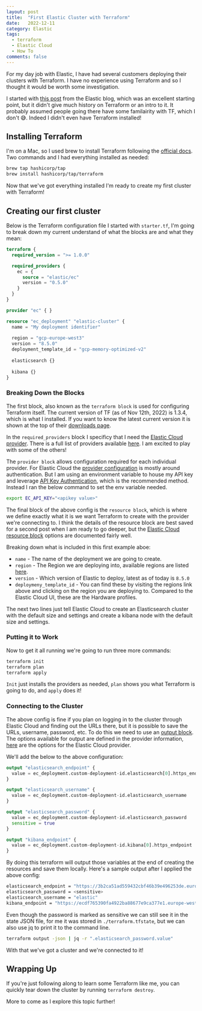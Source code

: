 ```yaml
---
layout: post
title:  "First Elastic Cluster with Terraform"
date:   2022-12-11
category: Elastic
tags:
  - terraform
  - Elastic Cloud
  - How To
comments: false
---
```


For my day job with Elastic, I have had several customers deploying their clusters with Terraform. I have no experience using Terraform and so I thought it would be worth some investigation.

<!--more-->

I started with [this post](https://www.elastic.co/blog/using-terraform-with-elastic-cloud) from the Elastic blog, which was an excellent starting point, but it didn't give much history on Terraform or an intro to it. It probably assumed people going there have some familairity with TF, which I don't 😅. Indeed I didn't even have Terraform installed!

## Installing Terraform

I'm on a Mac, so I used brew to install Terraform following the [official docs](https://developer.hashicorp.com/terraform/downloads). Two commands and I had everything installed as needed:

```sh
brew tap hashicorp/tap
brew install hashicorp/tap/terraform
```

Now that we've got everything installed I'm ready to create my first cluster with Terraform!

## Creating our first cluster

Below is the Terraform configuration file I started with `starter.tf`, I'm going to break down my current understand of what the blocks are and what they mean:

```terraform
terraform {
  required_version = ">= 1.0.0"

  required_providers {
    ec = {
      source = "elastic/ec"
      version = "0.5.0"
    }
  }
}

provider "ec" { }

resource "ec_deployment" "elastic-cluster" {
  name = "My deployment identifier"
  
  region = "gcp-europe-west3"
  version = "8.5.0"
  deployment_template_id = "gcp-memory-optimized-v2"
  
  elasticsearch {}
  
  kibana {}
}
```

### Breaking Down the Blocks

The first block, also known as the `terraform block` is used for configuring Terraform itself. The current version of TF (as of Nov 12th, 2022) is 1.3.4, which is what I installed.  If you want to know the latest current version it is shown at the top of their [downloads page](https://developer.hashicorp.com/terraform/downloads).

In the `required_providers` block I specificy that I need the [Elastic Cloud provider](https://registry.terraform.io/providers/elastic/ec/latest/docs). There is a full list of providers available [here](https://registry.terraform.io/browse/providers). I am excited to play with some of the others!

The `provider block` allows configuration required for each individual provider. For Elastic Cloud the [provider configuration](https://registry.terraform.io/providers/elastic/ec/latest/docs#argument-reference) is mostly around authentication. But I am using an environment variable to house my API key and leverage [API Key Authentication](https://registry.terraform.io/providers/elastic/ec/latest/docs#api-key-authentication-recommended), which is the recommended method. Instead I ran the below command to set the env variable needed.

```sh
export EC_API_KEY="<apikey value>"
```

The final block of the above config is the `resource block`, which is where we define exactly what it is we want Terraform to create with the provider we're connecting to. I think the details of the resource block are best saved for a second post when I am ready to go deeper, but the [Elastic Cloud resource block](https://registry.terraform.io/providers/elastic/ec/latest/docs/resources/ec_deployment#basic) options are documented fairly well.

Breaking down what is included in this first example aboe:
 - `name` - The name of the deployment we are going to create.
 - `region` - The Region we are deploying into, available regions are listed [here](https://www.elastic.co/guide/en/cloud/current/ec-regions-templates-instances.html).
 - `version` - Which version of Elastic to deploy, latest as of today is `8.5.0`
 - `deploymeny_template_id` - You can find these by visiting the regions link above and clicking on the region you are deploying to. Compared to the Elastic Cloud UI, these are the Hardware profiles.

The next two lines just tell Elastic Cloud to create an Elasticsearch cluster with the default size and settings and create a kibana node with the default size and settings.

### Putting it to Work

Now to get it all running we're going to run three more commands:

```sh
terraform init
terraform plan
terraform apply
```

`Init` just installs the providers as needed, `plan` shows you what Terraform is going to do, and `apply` does it!

### Connecting to the Cluster

The above config is fine if you plan on logging in to the cluster through Elastic Cloud and finding out the URLs there, but it is possible to save the URLs, username, password, etc. To do this we need to use an [output block](https://developer.hashicorp.com/terraform/language/values/outputs). The options available for output are defined in the provider information, [here](https://registry.terraform.io/providers/elastic/ec/latest/docs/resources/ec_deployment#attributes-reference) are the options for the Elastic Cloud provider.

We'll add the below to the above configuration:

```terraform
output "elasticsearch_endpoint" {
  value = ec_deployment.custom-deployment-id.elasticsearch[0].https_endpoint
}

output "elasticsearch_username" {
  value = ec_deployment.custom-deployment-id.elasticsearch_username
}

output "elasticsearch_password" {
  value = ec_deployment.custom-deployment-id.elasticsearch_password
  sensitive = true
}

output "kibana_endpoint" {
  value = ec_deployment.custom-deployment-id.kibana[0].https_endpoint
}
```

By doing this terraform will output those variables at the end of creating the resources and save them locally. Here's a sample output after I applied the above config:

```sh
elasticsearch_endpoint = "https://3b2ca51ad559432cbf46b39e496253de.europe-west3.gcp.cloud.es.io:443"
elasticsearch_password = <sensitive>
elasticsearch_username = "elastic"
kibana_endpoint = "https://ecdf765390fa4922ba88677e9ca377e1.europe-west3.gcp.cloud.es.io:9243"
```

Even though the password is marked as sensitive we can still see it in the state JSON file, for me it was stored in `./terraform.tfstate`, but we can also use jq to print it to the command line.

```sh
terraform output -json | jq -r ".elasticsearch_password.value"
```
With that we've got a cluster and we're connected to it!

## Wrapping Up

If you're just following along to learn some Terraform like me, you can quickly tear down the cluster by running `terraform destroy`.

More to come as I explore this topic further!
